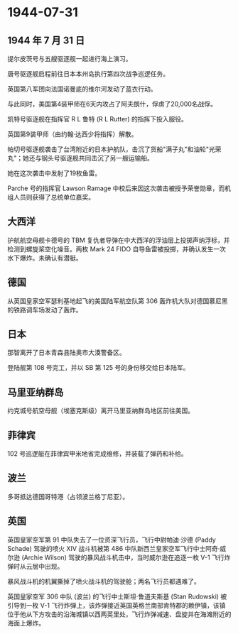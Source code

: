 # 1944-07-31

## 1944 年 7 月 31 日

提尔皮茨号与五艘驱逐舰一起进行海上演习。

唐号驱逐舰启程前往日本本州岛执行第四次战争巡逻任务。

英国第八军团向法国诺曼底的维尔河发动了蓝衣行动。

与此同时，美国第4装甲师在6天内攻占了阿夫朗什，俘虏了20,000名战俘。

凯特号驱逐舰在指挥官 R L 鲁特 (R L Rutter) 的指挥下投入服役。

英国第9装甲师（由约翰·达西少将指挥）解散。

帕切号驱逐舰袭击了台湾附近的日本护航队，击沉了货船"满子丸"和油轮"光荣丸"；她还与钢头号驱逐舰共同击沉了另一艘运输船。

她在这次袭击中发射了19枚鱼雷。

Parche 号的指挥官 Lawson Ramage
中校后来因这次袭击被授予荣誉勋章，而机组人员则获得了总统单位嘉奖。

## 大西洋

护航航空母舰卡德号的 TBM
复仇者导弹在中大西洋的浮油层上投掷声纳浮标，并检测到螺旋桨空化噪音。两枚
Mark 24 FIDO 自导鱼雷被投掷，并确认发生一次水下爆炸。未确认有潜艇。

## 德国

从英国皇家空军瑟利基地起飞的美国陆军航空队第 306
轰炸机大队对德国慕尼黑的铁路调车场发动了轰炸。

## 日本

那智离开了日本青森县陆奥市大湊警备区。

登陆舰第 108 号完工，并以 SB 第 125 号的身份移交给日本陆军。

## 马里亚纳群岛

约克城号航空母舰（埃塞克斯级）离开马里亚纳群岛地区前往美国。

## 菲律宾

102 号巡逻艇在菲律宾甲米地省完成维修，并装载了弹药和补给。

## 波兰

多哥抵达德国哥特港（占领波兰格丁尼亚）。

## 英国

英国皇家空军第 91 中队失去了一位资深飞行员，飞行中尉帕迪·沙德 (Paddy
Schade) 驾驶的喷火 XIV 战斗机被第 486
中队新西兰皇家空军飞行中士阿奇·威尔逊 (Archie Wilson)
驾驶的暴风战斗机击中，当时威尔逊在追逐一枚 V-1 飞行炸弹时从云层中出现。

暴风战斗机的机翼撕掉了喷火战斗机的驾驶舱；两名飞行员都遇难了。

英国皇家空军 306 中队 (波兰) 的飞行中士斯坦·鲁道夫斯基 (Stan Rudowski)
被引导到一枚 V-1
飞行炸弹上，该炸弹接近英国英格兰南部肯特郡的赖伊镇，该镇位于他从下方攻击的沿海城镇以西两英里处，飞行炸弹减速、盘旋并在海滩附近的海面上爆炸。



